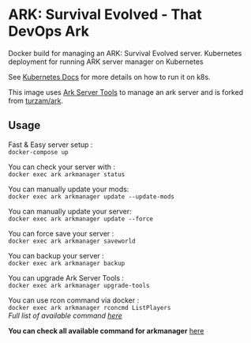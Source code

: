 # ARK: Survival Evolved - That DevOps Ark

Docker build for managing an ARK: Survival Evolved server.
Kubernetes deployment for running ARK server manager on Kubernetes

See [Kubernetes Docs](./docs/kubernetes/arkmanager/readme.md) for more details on how to run it on k8s. <br/>

This image uses [Ark Server Tools](https://github.com/FezVrasta/ark-server-tools) to manage an ark server and is forked from [turzam/ark](https://hub.docker.com/r/turzam/ark/).


## Usage
Fast & Easy server setup :   
`docker-compose up`

You can check your server with :  
`docker exec ark arkmanager status` 

You can manually update your mods:  
`docker exec ark arkmanager update --update-mods` 

You can manually update your server:  
`docker exec ark arkmanager update --force` 

You can force save your server :  
`docker exec ark arkmanager saveworld` 

You can backup your server :  
`docker exec ark arkmanager backup` 

You can upgrade Ark Server Tools :  
`docker exec ark arkmanager upgrade-tools` 

You can use rcon command via docker :  
`docker exec ark arkmanager rconcmd ListPlayers`  
*Full list of available command [here](http://steamcommunity.com/sharedfiles/filedetails/?id=454529617&searchtext=admin)*

__You can check all available command for arkmanager__ [here](https://github.com/FezVrasta/ark-server-tools/blob/master/README.md)
